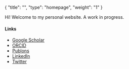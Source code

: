 {
    "title": "",
    "type": "homepage",
    "weight": "1"
}

Hi! Welcome to my personal website. A work in progress.


#### Links

- [Google Scholar](https://scholar.google.com/citations?user=ozyRrHEAAAAJ)
- [ORCID](https://orcid.org/0000-0001-6978-4737)
- [Publons](https://publons.com/researcher/593770/hannah-roberts/)
- [LinkedIn](https://www.linkedin.com/in/hannah-elaine-roberts/)
- [Twitter](https://twitter.com/hannah_eroberts)